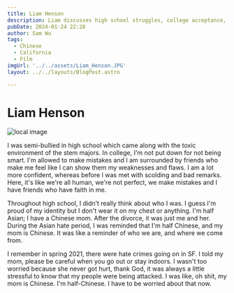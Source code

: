 ```yaml
---
title: Liam Henson
description: Liam discusses high school struggles, college acceptance, and embracing identity.
pubDate: 2024-01-24 22:28
author: Sam Wu
tags:
  - Chinese
  - California
  - Film
imgUrl: '../../assets/Liam_Henson.JPG'
layout: ../../layouts/BlogPost.astro

---
```

# Liam Henson

![local image](../../assets/Liam_Henson.JPG)

I was semi-bullied in high school which came along with the toxic environment of the stem majors.  In college, I'm not put down for not being smart. I'm allowed to make mistakes and I am surrounded by friends who make me feel like I can show them my weaknesses and flaws. 
I am a lot more confident, whereas before I was met with scolding and bad remarks. Here, it's like we're all human, we're not perfect, we make mistakes and I have friends who have faith in me. 

Throughout high school, I didn’t really think about who I was. I guess I'm proud of my identity but I don't wear it on my chest or anything. I'm half Asian; I have a Chinese mom. After the divorce, it was just me and her. During the Asian hate period, I was reminded that I'm half Chinese, and my mom is Chinese. It was like a reminder of who we are, and where we come from.

I remember in spring 2021, there were hate crimes going on in SF. I told my mom, please be careful when you go out or stay indoors. I wasn't too worried because she never got hurt, thank God, it was always a little stressful to know that my people were being attacked. I was like, oh shit, my mom is Chinese. I'm half-Chinese. I have to be worried about that now. 
